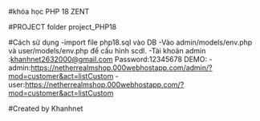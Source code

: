 #khóa học PHP 18 ZENT

#PROJECT folder  project_PHP18

#Cách sử dụng 
-import file php18.sql vào DB
-Vào admin/models/env.php và user/models/env.php để cấu hình scdl.
-Tài khoản admin :khanhnet2632000@gmail.com  Password:12345678
DEMO:
-admin:https://netherrealmshop.000webhostapp.com/admin/?mod=customer&act=listCustom
-user:https://netherrealmshop.000webhostapp.com/?mod=customer&act=listCustom

#Created by Khanhnet
